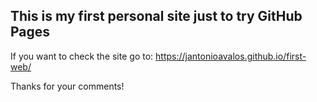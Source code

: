 ## This is my first personal site just to try GitHub Pages

If you want to check the site go to:
https://jantonioavalos.github.io/first-web/ 


Thanks for your comments!
